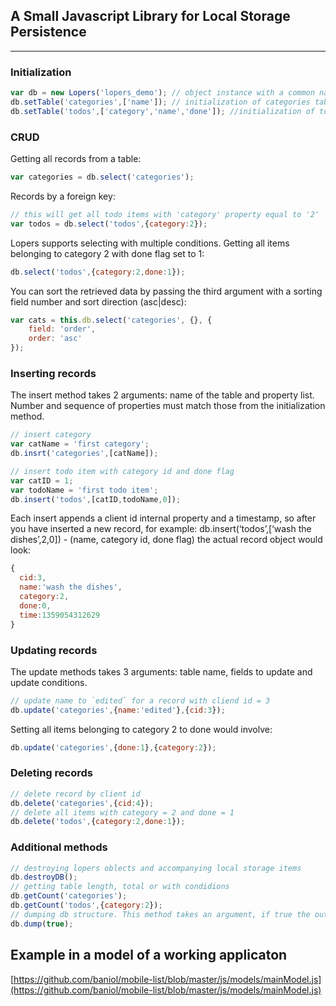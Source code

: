## A Small Javascript Library for Local Storage Persistence
---

### Initialization

```javascript
var db = new Lopers('lopers_demo'); // object instance with a common namespace
db.setTable('categories',['name']); // initialization of categories table
db.setTable('todos',['category','name','done']); //initialization of todo items table
```

### CRUD

Getting all records from a table:

```javascript
var categories = db.select('categories');
```

Records by a foreign key:

```javascript
// this will get all todo items with 'category' property equal to '2'
var todos = db.select('todos',{category:2});
```

Lopers supports selecting with multiple conditions. Getting all items belonging to category 2 with done flag set to 1:

```javascript
db.select('todos',{category:2,done:1});
```

You can sort the retrieved data by passing the third argument with a sorting field number and sort direction (asc|desc):

```javascript
var cats = this.db.select('categories', {}, {
	field: 'order',
	order: 'asc'
});
```

### Inserting records

The insert method takes 2 arguments: name of the table and property list. Number and sequence of properties must match those from the initialization method.

```javascript
// insert category
var catName = 'first category';
db.insrt('categories',[catName]);

// insert todo item with category id and done flag
var catID = 1;
var todoName = 'first todo item';
db.insert('todos',[catID,todoName,0]);
```

Each insert appends a client id internal property and a timestamp, so after you have inserted a new record, for example: db.insert(‘todos’,[‘wash the dishes’,2,0]) - (name, category id, done flag) the actual record object would look:

```javascript
{
  cid:3,
  name:'wash the dishes',
  category:2,
  done:0,
  time:1359054312629
}
```

### Updating records

The update methods takes 3 arguments: table name, fields to update and update conditions.

```javascript
// update name to `edited` for a record with cliend id = 3
db.update('categories',{name:'edited'},{cid:3});
```

Setting all items belonging to category 2 to done would involve:

```javascript
db.update('categories',{done:1},{category:2});
```

### Deleting records

```javascript
// delete record by client id
db.delete('categories',{cid:4});
// delete all items with category = 2 and done = 1
db.delete('todos',{category:2,done:1});
```

### Additional methods

```javascript
// destroying lopers oblects and accompanying local storage items
db.destroyDB();
// getting table length, total or with condidions
db.getCount('categories');
db.getCount('todos',{category:2});
// dumping db structure. This method takes an argument, if true the output is a string, otherwise it's an object
db.dump(true);
```

## Example in a model of a working applicaton

[https://github.com/baniol/mobile-list/blob/master/js/models/mainModel.js](https://github.com/baniol/mobile-list/blob/master/js/models/mainModel.js)